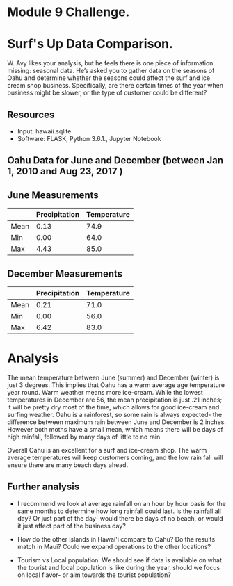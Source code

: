 # Module 9 Challenge.
# Surf's Up Data Comparison.
W. Avy likes your analysis, but he feels there is one piece of information missing: seasonal data. He’s asked you to gather data on the seasons of Oahu and determine whether the seasons could affect the surf and ice cream shop business. Specifically, are there certain times of the year when business might be slower, or the type of customer could be different?


## Resources
- Input: hawaii.sqlite
- Software: FLASK, Python 3.6.1., Jupyter Notebook

## Oahu Data for June and December (between Jan 1, 2010 and Aug 23, 2017 )

## June Measurements

|  | Precipitation | Temperature |
|---|---|---|
Mean| 0.13 | 74.9 |
Min | 0.00 | 64.0 |
Max | 4.43 | 85.0 |

## December Measurements


|  | Precipitation | Temperature |
|---|---|---|
Mean| 0.21 | 71.0 |
Min | 0.00 | 56.0 |
Max | 6.42 | 83.0 |

# Analysis

The mean temperature between June (summer) and December (winter) is just 3 degrees. This implies that Oahu has a warm average age temperature year round. Warm weather means more ice-cream. While the lowest temperatures in December are 56, the mean precipitation is just .21 inches; it will be pretty dry most of the time, which allows for good ice-cream and surfing weather. Oahu is a rainforest, so some rain is always expected- the difference between maximum rain between June and December is 2 inches. However both moths have a small mean, which means there will be days of high rainfall, followed by many days of little to no rain.

Overall Oahu is an excellent for a surf and ice-cream shop. The warm average temperatures will keep customers coming, and the low rain fall will ensure there are many beach days ahead.

## Further analysis

- I recommend we look at average rainfall on an hour by hour basis for the same months to determine how long rainfall could last. Is the rainfall all day? Or just part of the day- would there be days of no beach, or would it just affect part of the business day?

- How do the other islands in Hawai'i compare to Oahu? Do the results match in Maui? Could we expand operations to the other locations?

- Tourism vs Local population: We should see if data is available on what the tourist and local population is like during the year, should we focus on local flavor- or aim towards the tourist population?

